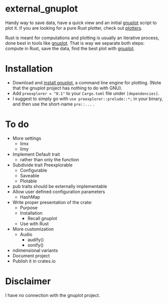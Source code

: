 # external_gnuplot
Handy way to save data, have a quick view and an initial [gnuplot](http://www.gnuplot.info/) script to plot it. 
if you are looking for a pure Rust plotter, check out [plotters](https://crates.io/crates/plotters).



Rust is meant for computations and plotting is usually an iterative process, done best in tools like [gnuplot](http://www.gnuplot.info/). That is way we separate both steps: compute in Rust, save the data, find the best plot with [gnuplot](http://www.gnuplot.info/). 



# Installation

- Download and [install gnuplot](http://www.gnuplot.info/download.html), a command line engine for plotting. (Note that the gnuplot project has nothing to do with GNU).
- Add ``preexplorer = "0.1"`` to your ``Cargo.toml`` file under ``[dependencies]``.
- I suggest to simply go with ``use preexplorer::prelude::*;`` in your binary, and then use the short-name ``pre::...`` .



# To do

- More settings
  - limx
  - limy
- Implement Default trait
  - rather than only the function
- Subdivide trait Preexplorable
  - Configurable
  - Saveable
  - Plotable
- pub traits should be externally implementable
- Allow user defined configuration parameters
  - HashMap
- Write proper presentation of the crate:
  - Purpose
  - Installation
    - Recall gnuplot
  - Use with Rust
- More customization
  - Audio
    - audify()
    - sonify()
- ndimensional variants
- Document project
- Publish it in crates.io



# Disclaimer

I have no connection with the gnuplot project.
